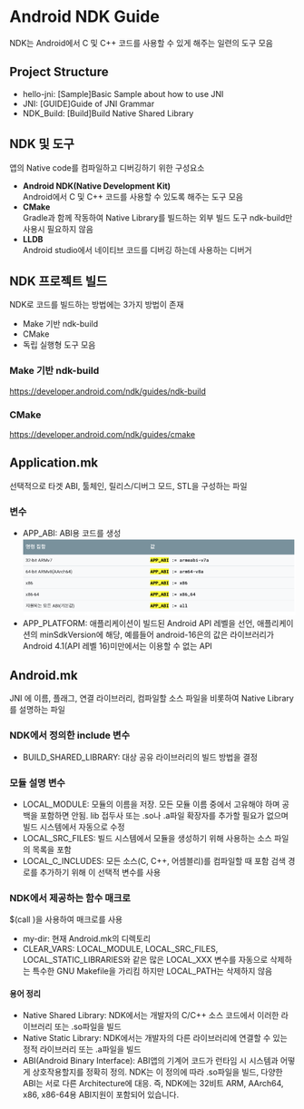 # Android NDK Guide
NDK는 Android에서 C 및 C++ 코드를 사용할 수 있게 해주는 일련의 도구 모음

## Project Structure
- hello-jni: [Sample]Basic Sample about how to use JNI
- JNI: [GUIDE]Guide of JNI Grammar
- NDK_Build: [Build]Build Native Shared Library

## NDK 및 도구
앱의 Native code를 컴파일하고 디버깅하기 위한 구성요소
- <b>Android NDK(Native Development Kit)</b><br> Android에서 C 및 C++ 코드를 사용할 수 있도록 해주는 도구 모음
- <b>CMake</b><br> 
Gradle과 함께 작동하여 Native Library를 빌드하는 외부 빌드 도구
ndk-build만 사용시 필요하지 않음
- <b>LLDB</b><br>
Android studio에서 네이티브 코드를 디버깅 하는데 사용하는 디버거

## NDK 프로젝트 빌드
NDK로 코드를 빌드하는 방법에는 3가지 방법이 존재<br>
- Make 기반 ndk-build
- CMake
- 독립 실행형 도구 모음

### Make 기반 ndk-build
https://developer.android.com/ndk/guides/ndk-build

### CMake
https://developer.android.com/ndk/guides/cmake
## Application.mk
선택적으로 타겟 ABI, 툴체인, 릴리스/디버그 모드, STL을 구성하는 파일

### 변수
- APP_ABI: ABI용 코드를 생성
![Setting_APP_ABI](./ImageWarehouse/APP_ABI_Setting.png)
- APP_PLATFORM: 애플리케이션이 빌드된 Android API 레벨을 선언, 애플리케이션의 minSdkVersion에 해당, 예를들어 android-16은의 값은 라이브러리가 Android 4.1(API 레벨 16)미만에서는 이용할 수 없는 API

## Android.mk
JNI 에 이름, 플래그, 연결 라이브러리, 컴파일할 소스 파일을 비롯하여 Native Library를 설명하는 파일
### NDK에서 정의한 include 변수
- BUILD_SHARED_LIBRARY: 대상 공유 라이브러리의 빌드 방법을 결정

### 모듈 설명 변수
- LOCAL_MODULE: 모듈의 이름을 저장. 모든 모듈 이름 중에서 고유해야 하며 공백을 포함하면 안됨. lib 접두사 또는 .so나 .a파일 확장자를 추가할 필요가 없으며 빌드 시스템에서 자동으로 수정
- LOCAL_SRC_FILES: 빌드 시스템에서 모듈을 생성하기 위해 사용하는 소스 파일의 목록을 포함
- LOCAL_C_INCLUDES: 모든 소스(C, C++, 어셈블리)를 컴파일할 때 포함 검색 경로를 추가하기 위해 이 선택적 변수를 사용

### NDK에서 제공하는 함수 매크로
$(call <function>)을 사용하여 매크로를 사용
- my-dir: 현재 Android.mk의 디렉토리
- CLEAR_VARS: LOCAL_MODULE, LOCAL_SRC_FILES, LOCAL_STATIC_LIBRARIES와 같은 많은 LOCAL_XXX 변수를 자동으로 삭제하는 특수한 GNU Makefile을 가리킴 하지만 LOCAL_PATH는 삭제하지 않음

#### 용어 정리
- Native Shared Library: NDK에서는 개발자의 C/C++ 소스 코드에서 이러한 라이브러리 또는 .so파일을 빌드
- Native Static Library: NDK에서는 개발자의 다른 라이브러리에 연결할 수 있는 정적 라이브러리 또는 .a파일을 빌드
- ABI(Android Binary Interface): ABI앱의 기계어 코드가 런타임 시 시스템과 어떻게 상호작용할지를 정확히 정의. NDK는 이 정의에 따라 .so파일을 빌드, 다양한 ABI는 서로 다른 Architecture에 대응. 즉, NDK에는 32비트 ARM, AArch64, x86, x86-64용 ABI지원이 포함되어 있습니다.